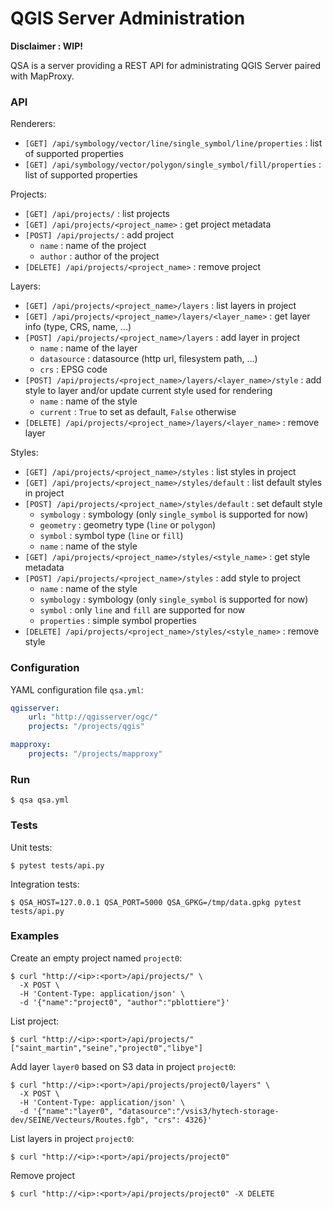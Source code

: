 # QGIS Server Administration

**Disclaimer : WIP!**

QSA is a server providing a REST API for administrating QGIS Server paired with
MapProxy.

### API

Renderers:

- `[GET] /api/symbology/vector/line/single_symbol/line/properties` : list of supported properties
- `[GET] /api/symbology/vector/polygon/single_symbol/fill/properties` : list of supported properties

Projects:

- `[GET] /api/projects/` : list projects
- `[GET] /api/projects/<project_name>` : get project metadata
- `[POST] /api/projects/` : add project
    - `name` : name of the project
    - `author` : author of the project
- `[DELETE] /api/projects/<project_name>` : remove project

Layers:

- `[GET] /api/projects/<project_name>/layers` : list layers in project
- `[GET] /api/projects/<project_name>/layers/<layer_name>` : get layer info (type, CRS, name, ...)
- `[POST] /api/projects/<project_name>/layers` : add layer in project
    - `name` : name of the layer
    - `datasource` : datasource (http url, filesystem path, ...)
    - `crs` : EPSG code
- `[POST] /api/projects/<project_name>/layers/<layer_name>/style` : add style to layer and/or update current style used for rendering
    - `name` : name of the style
    - `current` : `True` to set as default, `False` otherwise
- `[DELETE] /api/projects/<project_name>/layers/<layer_name>` : remove layer

Styles:

- `[GET] /api/projects/<project_name>/styles` : list styles in project
- `[GET] /api/projects/<project_name>/styles/default` : list default styles in project
- `[POST] /api/projects/<project_name>/styles/default` : set default style
    - `symbology` : symbology (only `single_symbol` is supported for now)
    - `geometry` : geometry type (`line` or `polygon`)
    - `symbol` : symbol type (`line` or `fill`)
    - `name` : name of the style
- `[GET] /api/projects/<project_name>/styles/<style_name>` : get style metadata
- `[POST] /api/projects/<project_name>/styles` : add style to project
    - `name` : name of the style
    - `symbology` : symbology (only `single_symbol` is supported for now)
    - `symbol` : only `line` and `fill` are supported for now
    - `properties` : simple symbol properties
- `[DELETE] /api/projects/<project_name>/styles/<style_name>` : remove style


### Configuration

YAML configuration file `qsa.yml`:

``` yaml
qgisserver:
    url: "http://qgisserver/ogc/"
    projects: "/projects/qgis"

mapproxy:
    projects: "/projects/mapproxy"
```


### Run

``` console
$ qsa qsa.yml
```


### Tests

Unit tests:

```` console
$ pytest tests/api.py
````

Integration tests:

```` console
$ QSA_HOST=127.0.0.1 QSA_PORT=5000 QSA_GPKG=/tmp/data.gpkg pytest tests/api.py
````

### Examples

Create an empty project named `project0`:

```` console
$ curl "http://<ip>:<port>/api/projects/" \
  -X POST \
  -H 'Content-Type: application/json' \
  -d '{"name":"project0", "author":"pblottiere"}'
````

List project:

```` console
$ curl "http://<ip>:<port>/api/projects/"
["saint_martin","seine","project0","libye"]
````

Add layer `layer0` based on S3 data in project `project0`:

```` console
$ curl "http://<ip>:<port>/api/projects/project0/layers" \
  -X POST \
  -H 'Content-Type: application/json' \
  -d '{"name":"layer0", "datasource":"/vsis3/hytech-storage-dev/SEINE/Vecteurs/Routes.fgb", "crs": 4326}'
````

List layers in project `project0`:

```` console
$ curl "http://<ip>:<port>/api/projects/project0"
````

Remove project

```` console
$ curl "http://<ip>:<port>/api/projects/project0" -X DELETE
````

